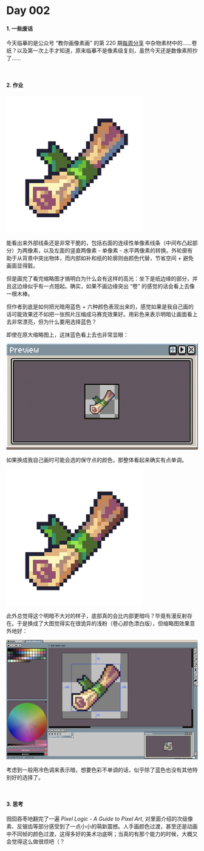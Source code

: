 # Day 002

#### 1. 一些废话 

今天临摹的是公众号 “教你画像素画” 的第 220 期[每周分享](https://mp.weixin.qq.com/s/OimH2Wg9g7lupFc1Fzed7g) 中杂物素材中的……卷纸？以及第一次上手才知道，原来临摹不是像素级复刻，虽然今天还是数像素照抄了……

<br>

#### 2. 作业

![卷纸](../images/20230201/Sprite-0001.png)

能看出来外部线条还是非常干脆的，包括右面的连续性单像素线条（中间布凸起部分）为两像素，以及左面的竖直两像素 - 单像素 - 水平两像素的转换。外轮廓有助于从背景中突出物体，而内部如补和纸的轮廓则由颜色代替，节省空间 + 避免画面显得脏。

但是画完了看完缩略图才搞明白为什么会有这样的高光：坐下是纸边缘的部分，并且这边缘似乎有一点翘起。确实，如果不画边缘突出 “卷” 的感觉的话会看上去像一根木棒。

但作者到底是如何把光暗用蓝色 + 六种颜色表现出来的，感觉如果是我自己画的话可能效果还不如把一张照片压缩成马赛克效果好。用彩色来表示明暗让画面看上去非常漂亮，但为什么要用选择蓝色？

即使在原大缩略图上，这抹蓝色看上去也非常显眼：

![卷纸](../images/20230201/preview.png)

如果换成我自己画时可能会选的保守点的颜色，那整体看起来确实有点单调。

![卷纸](../images/20230201/Sprite-0002.png)

此外总觉得这个明暗不大对的样子，底部真的会比内部更暗吗？毕竟有漫反射存在。于是换成了大图觉得实在很诡异的浅粉（卷心颜色漂白版），但缩略图效果意外地好：

![卷纸](../images/20230201/with-preview.png)

考虑到一般用冷色调来表示暗，想要色彩不单调的话，似乎除了蓝色也没有其他特别好的选择了。

<br>

#### 3. 思考

囫囵吞枣地翻完了一遍  *Pixel Logic - A Guide to Pixel Art*, 对里面介绍的次级像素、反锯齿等部分感受到了一点小小的萌新震撼。人手画颜色过渡，甚至还是动画中不同帧的颜色过渡，这得多好的美术功底啊；当真的有那个能力的时候，大概又会觉得这么做很烦吧（？